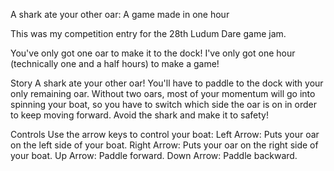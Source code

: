 A shark ate your other oar: A game made in one hour

This was my competition entry for the 28th Ludum Dare game jam.

You've only got one oar to make it to the dock!
I've only got one hour (technically one and a half hours) to make a game!

Story
A shark ate your other oar!
You'll have to paddle to the dock with your only remaining oar. Without two oars, most of your momentum will go into spinning your boat, so you have to switch which side the oar is on in order to keep moving forward.
Avoid the shark and make it to safety!

Controls
Use the arrow keys to control your boat:
Left Arrow: Puts your oar on the left side of your boat.
Right Arrow: Puts your oar on the right side of your boat.
Up Arrow: Paddle forward.
Down Arrow: Paddle backward.
